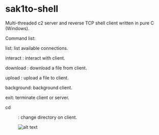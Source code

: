 # sak1to-shell
Multi-threaded c2 server and reverse TCP shell client written in pure C (Windows).

Command list:

list: list available connections.

interact <id>: interact with client.

download <filename>: download a file from client.

upload <filename>: upload a file to client.

background: background client.

exit: terminate client or server.

cd <dir>: change directory on client.

![alt text](https://www.wallpaperbetter.com/wallpaper/156/434/483/cherry-blossom-flowers-painting-pink-1080P-wallpaper-middle-size.jpg)

